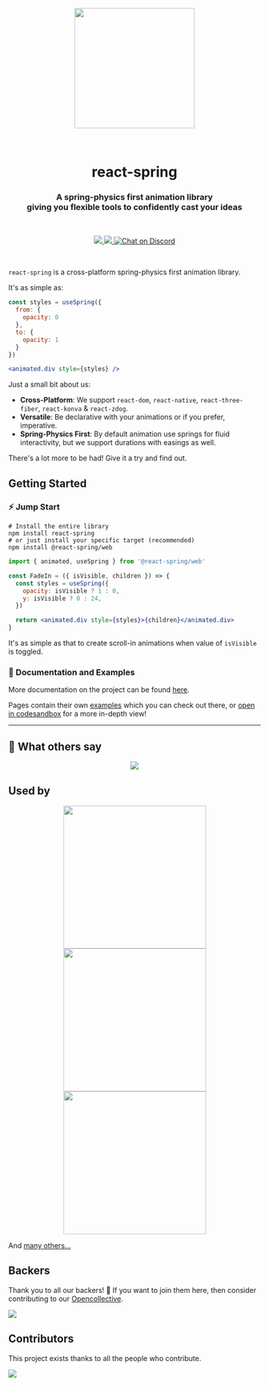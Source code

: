 <p align="center">
  <img src="https://i.imgur.com/QZownhg.png" width="240" />
</p>

<br />

<h1 align="center">react-spring</h1>
<h3 align="center">A spring-physics first animation library <br>giving you flexible tools to confidently cast your ideas</h3>

<br>

<p align="center">
  <a href="https://www.npmjs.com/package/react-spring" target="_blank">
    <img src="https://img.shields.io/npm/v/react-spring.svg?style=flat&colorA=000000&colorB=000000" />
  </a>
  <a href="https://www.npmjs.com/package/react-spring" target="_blank">
    <img src="https://img.shields.io/npm/dm/react-spring.svg?style=flat&colorA=000000&colorB=000000" />
  </a>
  <a href="https://discord.gg/ZZjjNvJ" target="_blank">
    <img src="https://img.shields.io/discord/740090768164651008?style=flat&colorA=000000&colorB=000000&label=discord&logo=discord&logoColor=ffffff" alt="Chat on Discord">
  </a>
</p>

<br>

`react-spring` is a cross-platform spring-physics first animation library.

It's as simple as:

```jsx
const styles = useSpring({
  from: {
    opacity: 0
  },
  to: {
    opacity: 1
  }
})

<animated.div style={styles} />
```

Just a small bit about us:

- **Cross-Platform**: We support `react-dom`, `react-native`, `react-three-fiber`, `react-konva` & `react-zdog`.
- **Versatile**: Be declarative with your animations or if you prefer, imperative.
- **Spring-Physics First**: By default animation use springs for fluid interactivity, but we support durations with easings as well.

There's a lot more to be had! Give it a try and find out.

## Getting Started

### ⚡️ Jump Start

```shell
# Install the entire library
npm install react-spring
# or just install your specific target (recommended)
npm install @react-spring/web
```

```jsx
import { animated, useSpring } from '@react-spring/web'

const FadeIn = ({ isVisible, children }) => {
  const styles = useSpring({
    opacity: isVisible ? 1 : 0,
    y: isVisible ? 0 : 24,
  })

  return <animated.div style={styles}>{children}</animated.div>
}
```

It's as simple as that to create scroll-in animations when value of `isVisible` is toggled.

### 📖 Documentation and Examples

More documentation on the project can be found [here](https://www.react-spring.io).

Pages contain their own [examples](https://react-spring.io/hooks/use-spring#demos) which you can check out there, or [open in codesandbox](https://codesandbox.io/s/github/pmndrs/react-spring/tree/main/demo/src/sandboxes/card) for a more in-depth view!

---

## 📣 What others say

<p align="middle">
  <img src="assets/testimonies.jpg" />
</p>

## Used by

<p align="middle">
  <a href="https://nextjs.org/"><img width="285" src="assets/projects/next.png"></a>
  <a href="https://codesandbox.io/"><img width="285" src="assets/projects/csb.png"></a>
  <a href="https://aragon.org/"><img width="285" src="assets/projects/aragon.png"></a>
</p>

And [many others...](https://github.com/pmndrs/react-spring/network/dependents)

## Backers

Thank you to all our backers! 🙏 If you want to join them here, then consider contributing to our [Opencollective](https://opencollective.com/react-spring).

<a href="https://opencollective.com/react-spring#backers" target="_blank">
  <img src="https://opencollective.com/react-spring/backers.svg?width=890"/>
</a>

## Contributors

This project exists thanks to all the people who contribute.

<a href="https://github.com/react-spring/react-spring/graphs/contributors">
  <img src="https://opencollective.com/react-spring/contributors.svg?width=890" />
</a>
